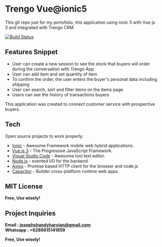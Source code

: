 # Trengo Vue@ionic5
This git repo just for my portofolio, this application using ionic 5 with Vue js 3 and integrated with Trengo CRM. 

[![Build Status](https://i.ibb.co/TR0jQDN/Trengo.jpg)]()

## Features Snippet
- User can create a new session to see the stock that buyers will order during the conversation with Trengo App
- User can add item and set quantity of item
- To confirm the order, the user enters the buyer's personal data including shipping
- User can search, sort and filter items on the items page
- Users can see the history of transactions buyers

This application was created to connect customer service with prospective buyers.

## Tech

Open source projects to work properly:

- [Ionic] - Awesome Framework mobile web hybrid applications.
- [Vue.js 3] - The Progressive JavaScript Framework.
- [Visual Studio Code] - Awesome tool text editor.
- [Node.js] - evented I/O for the backend
- [Axios] - Promise based HTTP client for the browser and node.js
- [Capacitor] - Builder cross-platform runtime web apps.




## MIT License

**Free, Use wisely!**

## Project Inquiries
**Email : josephshandyharvian@gmail.com**  
**Whatsapp : +6289615141859**


**Free, Use wisely!**

[//]: # (These are reference links used in the body of this note and get stripped out when the markdown processor does its job. There is no need to format nicely because it shouldn't be seen.)

   [Capacitor]: <https://capacitorjs.com/>
   [Vue.js 3]: <https://vuejs.org/>
   [Visual Studio Code]: <https://code.visualstudio.com/>
   [node.js]: <http://nodejs.org>
   [Axios]: <https://github.com/axios/axios/>
   [Ionic]: <https://ionicframework.com/>
